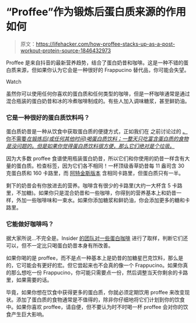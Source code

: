 # “Proffee”作为锻炼后蛋白质来源的作用如何

> 原文：<https://lifehacker.com/how-proffee-stacks-up-as-a-post-workout-protein-source-1846432973>

Proffee 是来自抖音的最新营养趋势，结合了蛋白奶昔和咖啡。这是一种不错的蛋白质来源，但如果你认为它会是一种很好的 Frappucino 替代品，你可能会失望。

Watch

虽然你可以使用任何你喜欢的蛋白质和任何类型的咖啡，但是一杯咖啡通常是通过混合瓶装的蛋白奶昔和冰的冷煮咖啡制成的。有些人加入调味糖浆，甚至鲜奶油。

### 它是一种很好的蛋白质饮料吗？

蛋白质奶昔是一种从饮食中获取蛋白质的便捷方式，正如我们在 之前讨论过的 [。你不需要*在锻炼后(或任何其他时间)喝蛋白质饮料；一整天只吃富含蛋白质的食物是没问题的。但是如果你觉得蛋白质饮料很方便，那么它们绝对是个垃圾。*](https://lifehacker.com/when-do-you-actually-need-protein-shakes-1846113197)

因为大多数 proffee 食谱使用瓶装蛋白奶昔，所以它们和你使用的奶昔一样含有大量的蛋白质。检查标签，因为它们各不相同！一杯顶级香草奶昔每 11 盎司含 30 克蛋白质和 160 卡路里，而 [阿特金斯版本](https://www.atkins.com/products/atkins-shakes/shakes/creamy-vanilla-shake) 含相同卡路里，但蛋白质只有一半。

剩下的奶昔会有你放进去的营养。咖啡含有很少的卡路里(大约一大杯含 5 卡路里，不加糖)。如果你只是混合奶昔和一些咖啡，你得到的营养基本上和奶昔一样，外加一些咖啡味和一束水。如果你添加糖浆和鲜奶油，你会添加更多的糖和卡路里。

### 它能做好咖啡吗？

据大家所说...不完全是。Insider [的团队对一些蛋白咖啡](https://www.insider.com/tiktok-proffee-trend-of-protein-and-coffee-review-2021-3) 进行了取样，判断它们还可以，但不一定比只喝蛋白奶昔本身有所改善。

如果你喝的是 proffee，而不是点一种基本上是奶昔的加糖星巴克饮料，那么是的，它可能会有更好的宏。但它尝起来也不会真的像一个 Frappucino。如果你真的那么想吃一份 Frappucino，你可能只需要点一份，然后调整当天你剩余的卡路里，如果需要的话。

毕竟，如果你想在饮食中获得更多的蛋白质，你就必须定期饮用 proffee 来改变现状。添加了蛋白质的食物通常是不值得的，除非你仔细地将它们计划到你的饮食中。如果你喜欢 proffee，请自便，但不要认为时不时喝一杯 proffee 会对你的饮食产生巨大影响。